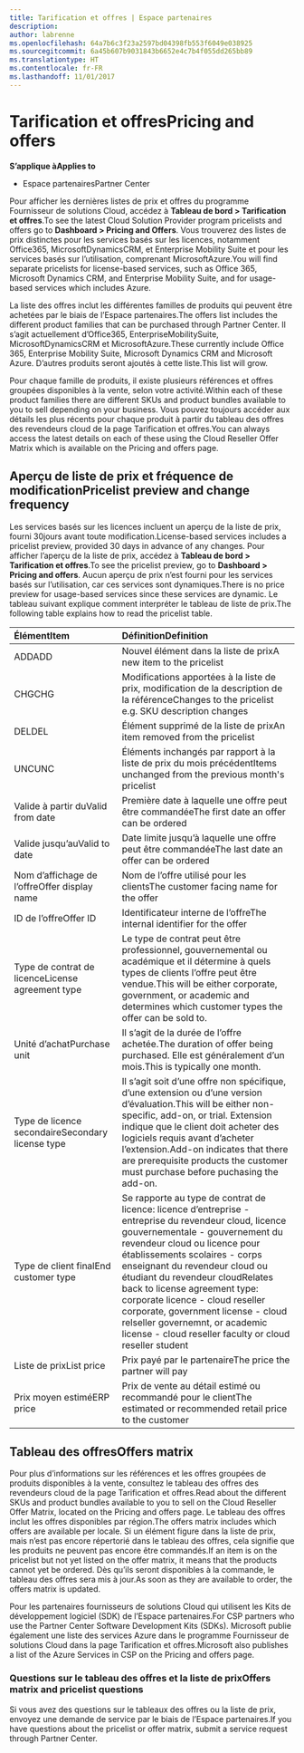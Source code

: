 ```yaml
---
title: Tarification et offres | Espace partenaires
description: 
author: labrenne
ms.openlocfilehash: 64a7b6c3f23a2597bd04398fb553f6049e038925
ms.sourcegitcommit: 6a45b607b9031843b6652e4c7b4f055dd265bb89
ms.translationtype: HT
ms.contentlocale: fr-FR
ms.lasthandoff: 11/01/2017
---
```

# <a name="pricing-and-offers"></a><span data-ttu-id="ba620-102">Tarification et offres</span><span class="sxs-lookup"><span data-stu-id="ba620-102">Pricing and offers</span></span>

**<span data-ttu-id="ba620-103">S’applique à</span><span class="sxs-lookup"><span data-stu-id="ba620-103">Applies to</span></span>**

-  <span data-ttu-id="ba620-104">Espace partenaires</span><span class="sxs-lookup"><span data-stu-id="ba620-104">Partner Center</span></span>

<span data-ttu-id="ba620-105">Pour afficher les dernières listes de prix et offres du programme Fournisseur de solutions Cloud, accédez à **Tableau de bord > Tarification et offres**.</span><span class="sxs-lookup"><span data-stu-id="ba620-105">To see the latest Cloud Solution Provider program pricelists and offers go to **Dashboard > Pricing and Offers**.</span></span> <span data-ttu-id="ba620-106">Vous trouverez des listes de prix distinctes pour les services basés sur les licences, notamment Office365, MicrosoftDynamicsCRM, et Enterprise Mobility Suite et pour les services basés sur l’utilisation, comprenant MicrosoftAzure.</span><span class="sxs-lookup"><span data-stu-id="ba620-106">You will find separate pricelists for license-based services, such as Office 365, Microsoft Dynamics CRM, and Enterprise Mobility Suite, and for usage-based services which includes Azure.</span></span> 

<span data-ttu-id="ba620-107">La liste des offres inclut les différentes familles de produits qui peuvent être achetées par le biais de l’Espace partenaires.</span><span class="sxs-lookup"><span data-stu-id="ba620-107">The offers list includes the different product families that can be purchased through Partner Center.</span></span> <span data-ttu-id="ba620-108">Il s’agit actuellement d’Office365, EnterpriseMobilitySuite, MicrosoftDynamicsCRM et MicrosoftAzure.</span><span class="sxs-lookup"><span data-stu-id="ba620-108">These currently include Office 365, Enterprise Mobility Suite, Microsoft Dynamics CRM and Microsoft Azure.</span></span> <span data-ttu-id="ba620-109">D’autres produits seront ajoutés à cette liste.</span><span class="sxs-lookup"><span data-stu-id="ba620-109">This list will grow.</span></span>

<span data-ttu-id="ba620-110">Pour chaque famille de produits, il existe plusieurs références et offres groupées disponibles à la vente, selon votre activité.</span><span class="sxs-lookup"><span data-stu-id="ba620-110">Within each of these product families there are different SKUs and product bundles available to you to sell depending on your business.</span></span> <span data-ttu-id="ba620-111">Vous pouvez toujours accéder aux détails les plus récents pour chaque produit à partir du tableau des offres des revendeurs cloud de la page Tarification et offres.</span><span class="sxs-lookup"><span data-stu-id="ba620-111">You can always access the latest details on each of these using the Cloud Reseller Offer Matrix which is available on the Pricing and offers page.</span></span>

## <a name="pricelist-preview-and-change-frequency"></a><span data-ttu-id="ba620-112">Aperçu de liste de prix et fréquence de modification</span><span class="sxs-lookup"><span data-stu-id="ba620-112">Pricelist preview and change frequency</span></span> 

<span data-ttu-id="ba620-113">Les services basés sur les licences incluent un aperçu de la liste de prix, fourni 30jours avant toute modification.</span><span class="sxs-lookup"><span data-stu-id="ba620-113">License-based services includes a pricelist preview, provided 30 days in advance of any changes.</span></span> <span data-ttu-id="ba620-114">Pour afficher l’aperçu de la liste de prix, accédez à **Tableau de bord > Tarification et offres**.</span><span class="sxs-lookup"><span data-stu-id="ba620-114">To see the pricelist preview, go to **Dashboard > Pricing and offers**.</span></span> <span data-ttu-id="ba620-115">Aucun aperçu de prix n’est fourni pour les services basés sur l’utilisation, car ces services sont dynamiques.</span><span class="sxs-lookup"><span data-stu-id="ba620-115">There is no price preview for usage-based services since these services are dynamic.</span></span> <span data-ttu-id="ba620-116">Le tableau suivant explique comment interpréter le tableau de liste de prix.</span><span class="sxs-lookup"><span data-stu-id="ba620-116">The following table explains how to read the pricelist table.</span></span>

|**<span data-ttu-id="ba620-117">Élément</span><span class="sxs-lookup"><span data-stu-id="ba620-117">Item</span></span>**        |**<span data-ttu-id="ba620-118">Définition</span><span class="sxs-lookup"><span data-stu-id="ba620-118">Definition</span></span>**      |
|:-----------   |:-----------   |
|<span data-ttu-id="ba620-119">ADD</span><span class="sxs-lookup"><span data-stu-id="ba620-119">ADD</span></span>   |<span data-ttu-id="ba620-120">Nouvel élément dans la liste de prix</span><span class="sxs-lookup"><span data-stu-id="ba620-120">A new item to the pricelist</span></span>|
|<span data-ttu-id="ba620-121">CHG</span><span class="sxs-lookup"><span data-stu-id="ba620-121">CHG</span></span>   |<span data-ttu-id="ba620-122">Modifications apportées à la liste de prix, modification de la description de la référence</span><span class="sxs-lookup"><span data-stu-id="ba620-122">Changes to the pricelist e.g. SKU description changes</span></span>|
|<span data-ttu-id="ba620-123">DEL</span><span class="sxs-lookup"><span data-stu-id="ba620-123">DEL</span></span>   |<span data-ttu-id="ba620-124">Élément supprimé de la liste de prix</span><span class="sxs-lookup"><span data-stu-id="ba620-124">An item removed from the pricelist</span></span>|
|<span data-ttu-id="ba620-125">UNC</span><span class="sxs-lookup"><span data-stu-id="ba620-125">UNC</span></span>   |<span data-ttu-id="ba620-126">Éléments inchangés par rapport à la liste de prix du mois précédent</span><span class="sxs-lookup"><span data-stu-id="ba620-126">Items unchanged from the previous month's pricelist</span></span>   |
|<span data-ttu-id="ba620-127">Valide à partir du</span><span class="sxs-lookup"><span data-stu-id="ba620-127">Valid from date</span></span>   |<span data-ttu-id="ba620-128">Première date à laquelle une offre peut être commandée</span><span class="sxs-lookup"><span data-stu-id="ba620-128">The first date an offer can be ordered</span></span>    |
|<span data-ttu-id="ba620-129">Valide jusqu’au</span><span class="sxs-lookup"><span data-stu-id="ba620-129">Valid to date</span></span>   |<span data-ttu-id="ba620-130">Date limite jusqu’à laquelle une offre peut être commandée</span><span class="sxs-lookup"><span data-stu-id="ba620-130">The last date an offer can be ordered</span></span>   |
|<span data-ttu-id="ba620-131">Nom d’affichage de l’offre</span><span class="sxs-lookup"><span data-stu-id="ba620-131">Offer display name</span></span>   |<span data-ttu-id="ba620-132">Nom de l’offre utilisé pour les clients</span><span class="sxs-lookup"><span data-stu-id="ba620-132">The customer facing name for the offer</span></span>   |
|<span data-ttu-id="ba620-133">ID de l’offre</span><span class="sxs-lookup"><span data-stu-id="ba620-133">Offer ID</span></span>   |<span data-ttu-id="ba620-134">Identificateur interne de l’offre</span><span class="sxs-lookup"><span data-stu-id="ba620-134">The internal identifier for the offer</span></span>   |
|<span data-ttu-id="ba620-135">Type de contrat de licence</span><span class="sxs-lookup"><span data-stu-id="ba620-135">License agreement type</span></span>   |<span data-ttu-id="ba620-136">Le type de contrat peut être professionnel, gouvernemental ou académique et il détermine à quels types de clients l’offre peut être vendue.</span><span class="sxs-lookup"><span data-stu-id="ba620-136">This will be either corporate, government, or academic and determines which customer types the offer can be sold to.</span></span>|
|<span data-ttu-id="ba620-137">Unité d’achat</span><span class="sxs-lookup"><span data-stu-id="ba620-137">Purchase unit</span></span>   |<span data-ttu-id="ba620-138">Il s’agit de la durée de l’offre achetée.</span><span class="sxs-lookup"><span data-stu-id="ba620-138">The duration of offer being purchased.</span></span> <span data-ttu-id="ba620-139">Elle est généralement d’un mois.</span><span class="sxs-lookup"><span data-stu-id="ba620-139">This is typically one month.</span></span>   |
|<span data-ttu-id="ba620-140">Type de licence secondaire</span><span class="sxs-lookup"><span data-stu-id="ba620-140">Secondary license type</span></span>   |<span data-ttu-id="ba620-141">Il s’agit soit d’une offre non spécifique, d’une extension ou d’une version d’évaluation.</span><span class="sxs-lookup"><span data-stu-id="ba620-141">This will be either non-specific, add-on, or trial.</span></span> <span data-ttu-id="ba620-142">Extension indique que le client doit acheter des logiciels requis avant d’acheter l’extension.</span><span class="sxs-lookup"><span data-stu-id="ba620-142">Add-on indicates that there are prerequisite products the customer must purchase before puchasing the add-on.</span></span>|
|<span data-ttu-id="ba620-143">Type de client final</span><span class="sxs-lookup"><span data-stu-id="ba620-143">End customer type</span></span>   |<span data-ttu-id="ba620-144">Se rapporte au type de contrat de licence: licence d’entreprise - entreprise du revendeur cloud, licence gouvernementale - gouvernement du revendeur cloud ou licence pour établissements scolaires - corps enseignant du revendeur cloud ou étudiant du revendeur cloud</span><span class="sxs-lookup"><span data-stu-id="ba620-144">Relates back to license agreement type: corporate licence - cloud reseller corporate, government license - cloud relseller governemnt, or academic license - cloud reseller faculty or cloud reseller student</span></span>   |
|<span data-ttu-id="ba620-145">Liste de prix</span><span class="sxs-lookup"><span data-stu-id="ba620-145">List price</span></span>   |<span data-ttu-id="ba620-146">Prix payé par le partenaire</span><span class="sxs-lookup"><span data-stu-id="ba620-146">The price the partner will pay</span></span>   |
|<span data-ttu-id="ba620-147">Prix moyen estimé</span><span class="sxs-lookup"><span data-stu-id="ba620-147">ERP price</span></span>   |<span data-ttu-id="ba620-148">Prix de vente au détail estimé ou recommandé pour le client</span><span class="sxs-lookup"><span data-stu-id="ba620-148">The estimated or recommended retail price to the customer</span></span>   |

## <a name="offers-matrix"></a><span data-ttu-id="ba620-149">Tableau des offres</span><span class="sxs-lookup"><span data-stu-id="ba620-149">Offers matrix</span></span>

<span data-ttu-id="ba620-150">Pour plus d’informations sur les références et les offres groupées de produits disponibles à la vente, consultez le tableau des offres des revendeurs cloud de la page Tarification et offres.</span><span class="sxs-lookup"><span data-stu-id="ba620-150">Read about the different SKUs and product bundles available to you to sell on the Cloud Reseller Offer Matrix, located on the Pricing and offers page.</span></span> <span data-ttu-id="ba620-151">Le tableau des offres inclut les offres disponibles par région.</span><span class="sxs-lookup"><span data-stu-id="ba620-151">The offers matrix includes which offers are available per locale.</span></span> <span data-ttu-id="ba620-152">Si un élément figure dans la liste de prix, mais n’est pas encore répertorié dans le tableau des offres, cela signifie que les produits ne peuvent pas encore être commandés.</span><span class="sxs-lookup"><span data-stu-id="ba620-152">If an item is on the pricelist but not yet listed on the offer matrix, it means that the products cannot yet be ordered.</span></span> <span data-ttu-id="ba620-153">Dès qu’ils seront disponibles à la commande, le tableau des offres sera mis à jour.</span><span class="sxs-lookup"><span data-stu-id="ba620-153">As soon as they are available to order, the offers matrix is updated.</span></span>

<span data-ttu-id="ba620-154">Pour les partenaires fournisseurs de solutions Cloud qui utilisent les Kits de développement logiciel (SDK) de l’Espace partenaires.</span><span class="sxs-lookup"><span data-stu-id="ba620-154">For CSP partners who use the Partner Center Software Development Kits (SDKs).</span></span> <span data-ttu-id="ba620-155">Microsoft publie également une liste des services Azure dans le programme Fournisseur de solutions Cloud dans la page Tarification et offres.</span><span class="sxs-lookup"><span data-stu-id="ba620-155">Microsoft also publishes a list of the Azure Services in CSP on the Pricing and offers page.</span></span>

### <a name="offers-matrix-and-pricelist-questions"></a><span data-ttu-id="ba620-156">Questions sur le tableau des offres et la liste de prix</span><span class="sxs-lookup"><span data-stu-id="ba620-156">Offers matrix and pricelist questions</span></span>

<span data-ttu-id="ba620-157">Si vous avez des questions sur le tableaux des offres ou la liste de prix, envoyez une demande de service par le biais de l’Espace partenaires.</span><span class="sxs-lookup"><span data-stu-id="ba620-157">If you have questions about the pricelist or offer matrix, submit a service request through Partner Center.</span></span>
